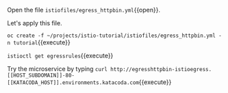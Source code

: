 Open the file `istiofiles/egress_httpbin.yml`{{open}}.

Let's apply this file.

`oc create -f ~/projects/istio-tutorial/istiofiles/egress_httpbin.yml -n tutorial`{{execute}}

`istioctl get egressrules`{{execute}}

Try the microservice by typing `curl http://egresshttpbin-istioegress.[[HOST_SUBDOMAIN]]-80-[[KATACODA_HOST]].environments.katacoda.com`{{execute}}


